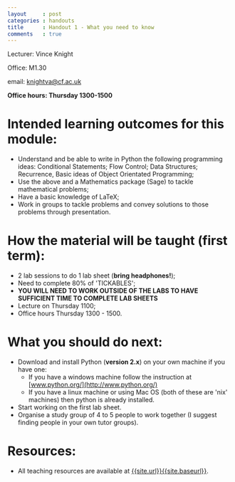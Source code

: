```yaml
---
layout     : post
categories : handouts
title      : Handout 1 - What you need to know
comments   : true
---
```


Lecturer: Vince Knight

Office: M1.30

email: knightva@cf.ac.uk

**Office hours: Thursday 1300-1500**

# Intended learning outcomes for this module:

- Understand and be able to write in Python the following programming ideas: Conditional Statements; Flow Control; Data Structures; Recurrence, Basic ideas of Object Orientated Programming;
- Use the above and a Mathematics package (Sage) to tackle mathematical problems;
- Have a basic knowledge of LaTeX;
- Work in groups to tackle problems and convey solutions to those problems through presentation.

# How the material will be taught (first term):

- 2 lab sessions to do 1 lab sheet (**bring headphones!**);
- Need to complete 80% of 'TICKABLES';
- **YOU WILL NEED TO WORK OUTSIDE OF THE LABS TO HAVE SUFFICIENT TIME TO COMPLETE LAB SHEETS**
- Lecture on Thursday 1100;
- Office hours Thursday 1300 - 1500.

# What you should do next:

- Download and install Python (**version 2.x**) on your own machine if you have one:
    - If you have a windows machine follow the instruction at [www.python.org/](http://www.python.org/)
    - If you have a linux machine or using Mac OS (both of these are 'nix' machines) then python is already installed.
- Start working on the first lab sheet.
- Organise a study group of 4 to 5 people to work together (I suggest finding people in your own tutor groups).

# Resources:

- All teaching resources are available at [{{site.url}}{{site.baseurl}}]({{site.url}}{{site.baseurl}}).
